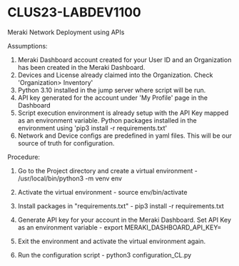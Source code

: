 # CLUS23-LABDEV1100
Meraki Network Deployment using APIs


Assumptions:
1. Meraki Dashboard account created for your User ID and an Organization has been created in the Meraki Dashboard.
2. Devices and License already claimed into the Organization. Check 'Organization> Inventory'
3. Python 3.10 installed in the jump server where script will be run.
4. API key generated for the account under 'My Profile' page in the Dashboard
5. Script execution environment is already setup with the API Key mapped as an environment variable. Python packages installed in the environment using 'pip3 install -r requirements.txt'
6. Network and Device configs are predefined in yaml files. This will be our source of truth for configuration.

Procedure:
1. Go to the Project directory and create a virtual environment -
    /usr/local/bin/python3 -m venv env

2. Activate the virtual environment -
    source env/bin/activate

3. Install packages in "requirements.txt" - 
    pip3 install -r requirements.txt
 
4. Generate API key for your account in the Meraki Dashboard. Set API Key as an environment variable -
    export MERAKI_DASHBOARD_API_KEY=<aaaaaa>
  
5. Exit the environment and activate the virtual environment again.
  
6. Run the configuration script -
    python3 configuration_CL.py
